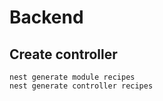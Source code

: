 # Backend

## Create controller

```shell
nest generate module recipes
nest generate controller recipes
```